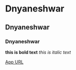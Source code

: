 # Dnyaneshwar
## Dnyaneshwar
### Dnyaneshwar



**this is bold text**
*this is italic text*

[App URL]("https://chat.openai.com/c/b267b9e2-5570-44c1-8ce3-f00d5412adab")